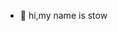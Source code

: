 - 👋 hi,my name is stow
<!---
stowcuk/stowcuk is a ✨ special ✨ repository because its `README.md` (this file) appears on your GitHub profile.
You can click the Preview link to take a look at your changes.
--->
